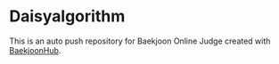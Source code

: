 # Daisyalgorithm
This is an auto push repository for Baekjoon Online Judge created with [BaekjoonHub](https://github.com/BaekjoonHub/BaekjoonHub).
